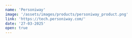 ```yaml
---
name: 'Personiway'
image: '/assets/images/products/personiway_product.png'
link: 'https://tech.personiway.com/'
date: '27-03-2025'
open: true
---
```

